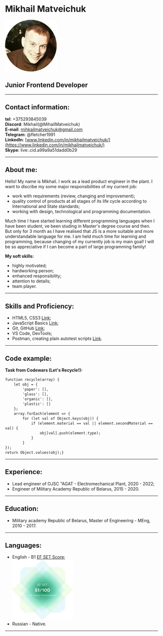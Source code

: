 # Mikhail Matveichuk
![CV_Photo](/images/foto_circle.png)
## Junior Frontend Developer

---
## Contact information:
**tel**: +375293845039<br/>
**Discord**: Mikhail(@MihailMatveichuk)<br/>
**E-mail**: mihkailmatveichuk@gmail.com<br/>
**Telegram**: @fletcher1991<br/>
**LinkedIn**: [www.linkedin.com/in/mikhailmatveichuk/](https://www.linkedin.com/in/mikhailmatveichuk/)<br/>
**Skype**: live:.cid.a99a9a51dadd0b29

---
## About me:
Hello! My name is Mikhail. I work as a lead product engineer in the plant. I want to discribe my some major responsibilities of my current job:<br/>
* work with requirements (review, changing and improvement);
* quality control of products at all stages of its life cycle according to International and State standards;
* working with design, technological and programming documentation.

Much time I have started learning different programming languages when I have been student, ve been studing in Master's degree course and then. But only for 3 month as I have realised that JS is a more suitable and more understandable language for me. I am held much time for learning and programming, because changing of my currently job is my main goal! I will be so appreciative if I can become a part of large programming family!

**My soft skills:**
* highly motivated;
* hardworking person;
* enhanced responsibility;
* attention to details;
* team player.

---
## Skills and Proficiency:
* HTML5, CSS3 [Link](https://drive.google.com/file/d/1Qw2o7ateIVVRPdfU1nnIF9-nSVgoj8iA/view?usp=sharing "HTML, CSS certificate");
* JavaScript Basics [Link](https://www.sololearn.com/Certificate/CT-GZMTVXFC/png "JavaScript ");
* Git, GitHub [Link](https://github.com/MihailMatveichuk/Git/tree/main/HW1 "Git");
* VS Code, DevTools;
* Postman, creating plain autotest scripts [Link](https://github.com/MihailMatveichuk/Postman "Postman").

---
## Code example:
**Task from Codewars (Let's Recycle!):** 
```
function recycle(array) {
    let obj = {
        'paper': [],
        'glass': [],
        'organic': [],
        'plastic': []
    };
    array.forEach(element => {
        for (let val of Object.keys(obj)) {
            if (element.material == val || element.secondMaterial == val) {
                obj[val].push(element.type);
            }
        }
});
return Object.values(obj);}
```

---
## Experience:
* Lead engineer of OJSC "AGAT - Electromechanical Plant, 2020 - 2022;
* Engineer of Military Academy Republic of Belarus, 2015 - 2020.

---
## Education:
* Military academy Republic of Belarus,
  Master of Engineering - MEng,
  2010 - 2017.

---
## Languages:
* English - B1 [EF SET Score](https://www.efset.org/cert/Yy1Pa8);<br/> 
![EFSET CERTIFICATE](/images/Certificate.png)
* Russian - Native.

---



